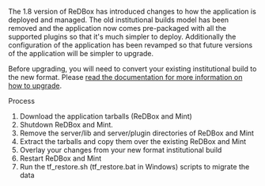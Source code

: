 The 1.8 version of ReDBox has introduced changes to how the application is deployed and managed. The old institutional builds model has been removed and the application now comes pre-packaged with all the supported plugins so that it's much simpler to deploy. Additionally the configuration of the application has been revamped so that future versions of the application will be simpler to upgrade.


Before upgrading, you will need to convert your existing institutional build to the new format. Please [read the documentation for more information on how to upgrade](https://github.com/redbox-mint-contrib/rb-sample-1.8-institutional-build/blob/master/README.md).


Process
1. Download the application tarballs (ReDBox and Mint)
1. Shutdown ReDBox and Mint. 
1. Remove the server/lib and server/plugin directories of ReDBox and Mint
1. Extract the tarballs and copy them over the existing ReDBox and Mint
1. Overlay your changes from your new format institutional build
1. Restart ReDBox and Mint
1. Run the tf_restore.sh (tf_restore.bat in Windows) scripts to migrate the data